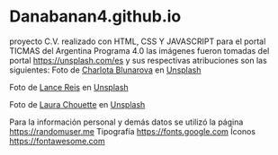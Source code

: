 # Danabanan4.github.io
proyecto C.V. realizado con HTML, CSS Y JAVASCRIPT para el portal TICMAS del Argentina Programa 4.0 
las imágenes fueron tomadas del portal https://unsplash.com/es y sus respectivas atribuciones son las siguientes: 
Foto de <a href="https://unsplash.com/it/@charlotablunarova?utm_source=unsplash&utm_medium=referral&utm_content=creditCopyText">Charlota Blunarova</a> en <a href="https://unsplash.com/es/fotos/r5xHI_H44aM?utm_source=unsplash&utm_medium=referral&utm_content=creditCopyText">Unsplash</a>

Foto de <a href="https://unsplash.com/@lancereis?utm_source=unsplash&utm_medium=referral&utm_content=creditCopyText">Lance Reis</a> en <a href="https://unsplash.com/es/fotos/D5fXxjGYj5c?utm_source=unsplash&utm_medium=referral&utm_content=creditCopyText">Unsplash</a>

Foto de <a href="https://unsplash.com/@laurachouette?utm_source=unsplash&utm_medium=referral&utm_content=creditCopyText">Laura Chouette</a> en <a href="https://unsplash.com/es/fotos/-24R3uLNJNY?utm_source=unsplash&utm_medium=referral&utm_content=creditCopyText">Unsplash</a>

Para la información personal y demás datos se utilizó la página https://randomuser.me
Tipografía https://fonts.google.com
Íconos https://fontawesome.com
  

  
  
  
